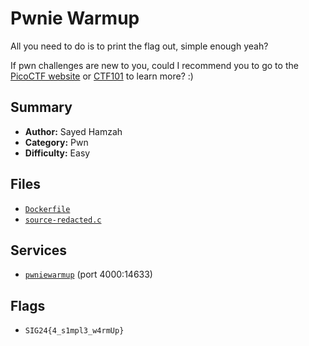 # Pwnie Warmup

All you need to do is to print the flag out, simple enough yeah?

If pwn challenges are new to you, could I recommend you to go to the [PicoCTF website](https://play.picoctf.org/practice) or [CTF101](https://ctf101.org/binary-exploitation/overview/) to learn more? :)

## Summary
- **Author:** Sayed Hamzah
- **Category:** Pwn
- **Difficulty:** Easy

## Files
- [`Dockerfile`](./dist/Dockerfile)
- [`source-redacted.c`](./dist/source-redacted.c)

## Services
- [`pwniewarmup`](./service) (port 4000:14633)

## Flags
- `SIG24{4_s1mpl3_w4rmUp}`
